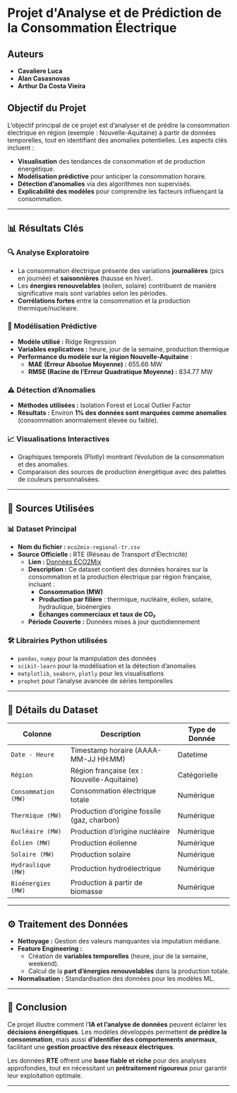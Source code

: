 # Projet d'Analyse et de Prédiction de la Consommation Électrique

## Auteurs
- **Cavaliere Luca**  
- **Alan Casasnovas**  
- **Arthur Da Costa Vieira**  

## Objectif du Projet
L’objectif principal de ce projet est d’analyser et de prédire la consommation électrique en région (exemple : Nouvelle-Aquitaine) à partir de données temporelles, tout en identifiant des anomalies potentielles. Les aspects clés incluent :

- **Visualisation** des tendances de consommation et de production énergétique.
- **Modélisation prédictive** pour anticiper la consommation horaire.
- **Détection d’anomalies** via des algorithmes non supervisés.
- **Explicabilité des modèles** pour comprendre les facteurs influençant la consommation.

---

## 📊 Résultats Clés

### 🔍 Analyse Exploratoire
- La consommation électrique présente des variations **journalières** (pics en journée) et **saisonnières** (hausse en hiver).
- Les **énergies renouvelables** (éolien, solaire) contribuent de manière significative mais sont variables selon les périodes.
- **Corrélations fortes** entre la consommation et la production thermique/nucléaire.

### 🤖 Modélisation Prédictive
- **Modèle utilisé :** Ridge Regression
- **Variables explicatives :** heure, jour de la semaine, production thermique
- **Performance du modèle sur la région Nouvelle-Aquitaine** :
  - **MAE (Erreur Absolue Moyenne) :** 655.66 MW
  - **RMSE (Racine de l’Erreur Quadratique Moyenne) :** 834.77 MW

### ⚠️ Détection d’Anomalies
- **Méthodes utilisées :** Isolation Forest et Local Outlier Factor
- **Résultats :** Environ **1% des données sont marquées comme anomalies** (consommation anormalement élevée ou faible).

### 📈 Visualisations Interactives
- Graphiques temporels (Plotly) montrant l’évolution de la consommation et des anomalies.
- Comparaison des sources de production énergétique avec des palettes de couleurs personnalisées.

---

## 📂 Sources Utilisées

### 📊 Dataset Principal
- **Nom du fichier :** `eco2mix-regional-tr.csv`
- **Source Officielle :** RTE (Réseau de Transport d’Électricité)
  - **Lien :** [Données ÉCO2Mix](https://odre.opendatasoft.com/explore/dataset/eco2mix-regional-tr/information/?utm_source=chatgpt.com&disjunctive.nature&disjunctive.libelle_region)
  - **Description :** Ce dataset contient des données horaires sur la consommation et la production électrique par région française, incluant :
    - **Consommation (MW)**
    - **Production par filière** : thermique, nucléaire, éolien, solaire, hydraulique, bioénergies
    - **Échanges commerciaux et taux de CO₂**
  - **Période Couverte :** Données mises à jour quotidiennement

### 🛠️ Librairies Python utilisées
- `pandas`, `numpy` pour la manipulation des données
- `scikit-learn` pour la modélisation et la détection d’anomalies
- `matplotlib`, `seaborn`, `plotly` pour les visualisations
- `prophet` pour l’analyse avancée de séries temporelles

---

## 🔑 Détails du Dataset
| **Colonne**          | **Description**                                           | **Type de Donnée** |
|----------------------|-------------------------------------------------------|------------------|
| `Date - Heure`       | Timestamp horaire (AAAA-MM-JJ HH:MM)                  | Datetime         |
| `Région`            | Région française (ex : Nouvelle-Aquitaine)            | Catégorielle     |
| `Consommation (MW)` | Consommation électrique totale                        | Numérique        |
| `Thermique (MW)`    | Production d’origine fossile (gaz, charbon)           | Numérique        |
| `Nucléaire (MW)`    | Production d’origine nucléaire                        | Numérique        |
| `Éolien (MW)`       | Production éolienne                                   | Numérique        |
| `Solaire (MW)`      | Production solaire                                    | Numérique        |
| `Hydraulique (MW)`  | Production hydroélectrique                            | Numérique        |
| `Bioénergies (MW)`  | Production à partir de biomasse                       | Numérique        |

---

## ⚙️ Traitement des Données
- **Nettoyage :** Gestion des valeurs manquantes via imputation médiane.
- **Feature Engineering :**
  - Création de **variables temporelles** (heure, jour de la semaine, weekend).
  - Calcul de la **part d’énergies renouvelables** dans la production totale.
- **Normalisation :** Standardisation des données pour les modèles ML.

---

## 🎯 Conclusion
Ce projet illustre comment l’**IA et l’analyse de données** peuvent éclairer les **décisions énergétiques**. Les modèles développés permettent **de prédire la consommation**, mais aussi **d’identifier des comportements anormaux**, facilitant une **gestion proactive des réseaux électriques**.

Les données **RTE** offrent une **base fiable et riche** pour des analyses approfondies, tout en nécessitant un **prétraitement rigoureux** pour garantir leur exploitation optimale.

---

